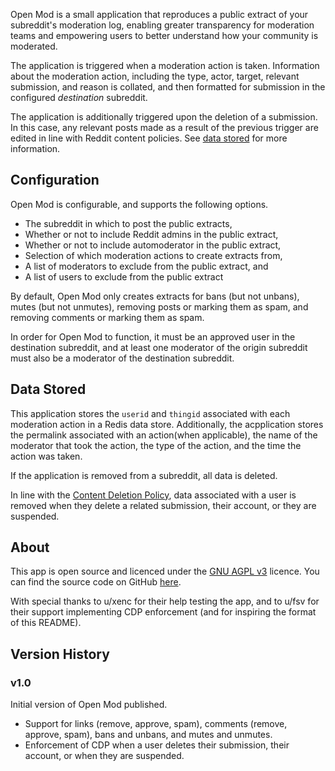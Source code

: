 Open Mod is a small application that reproduces a public extract of your subreddit's moderation log, enabling greater transparency for moderation teams and empowering users to better understand how your community is moderated.

The application is triggered when a moderation action is taken. Information about the moderation action, including the type, actor, target, relevant submission, and reason is collated, and then formatted for submission in the configured _destination_ subreddit.

The application is additionally triggered upon the deletion of a submission. In this case, any relevant posts made as a result of the previous trigger are edited in line with Reddit content policies. See [data stored](#data-stored) for more information.

## Configuration

Open Mod is configurable, and supports the following options.

- The subreddit in which to post the public extracts,
- Whether or not to include Reddit admins in the public extract,
- Whether or not to include automoderator in the public extract,
- Selection of which moderation actions to create extracts from,
- A list of moderators to exclude from the public extract, and
- A list of users to exclude from the public extract

By default, Open Mod only creates extracts for bans (but not unbans), mutes (but not unmutes), removing posts or marking them as spam, and removing comments or marking them as spam.

In order for Open Mod to function, it must be an approved user in the destination subreddit, and at least one moderator of the origin subreddit must also be a moderator of the destination subreddit.

## Data Stored

This application stores the `userid` and `thingid` associated with each moderation action in a Redis data store. Additionally, the acpplication stores the permalink associated with an action(when applicable), the name of the moderator that took the action, the type of the action, and the time the action was taken.

If the application is removed from a subreddit, all data is deleted.

In line with the [Content Deletion Policy](https://developers.reddit.com/docs/guidelines#content-deletion-policy), data associated with a user is removed when they delete a related submission, their account, or they are suspended.

## About

This app is open source and licenced under the [GNU AGPL v3](https://choosealicense.com/licenses/agpl-3.0/) licence. You can find the source code on GitHub [here](https://github.com/leifwritescode/openmod).

With special thanks to u/xenc for their help testing the app, and to u/fsv for their support implementing CDP enforcement (and for inspiring the format of this README).

## Version History

### v1.0

Initial version of Open Mod published.

- Support for links (remove, approve, spam), comments (remove, approve, spam), bans and unbans, and mutes and unmutes.
- Enforcement of CDP when a user deletes their submission, their account, or when they are suspended.
